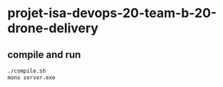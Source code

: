 # projet-isa-devops-20-team-b-20-drone-delivery

## compile and run

```sh
./compile.sh
mono server.exe
```
